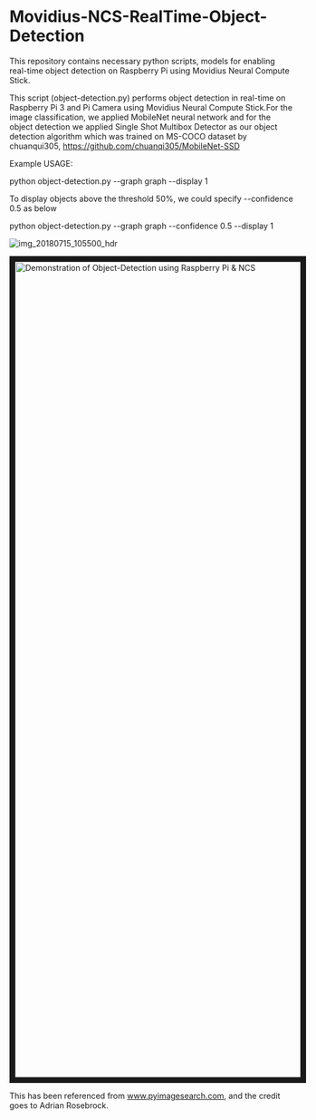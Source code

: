 # Movidius-NCS-RealTime-Object-Detection
This repository contains necessary python scripts, models for enabling real-time object detection on Raspberry Pi using Movidius Neural Compute Stick. 

This script (object-detection.py) performs object detection in real-time on Raspberry Pi 3 and Pi Camera using Movidius Neural Compute Stick.For the image classification, we applied MobileNet neural network and for the object detection we applied Single Shot Multibox Detector as our object detection algorithm which was trained on MS-COCO dataset by chuanqui305, https://github.com/chuanqi305/MobileNet-SSD


Example USAGE: 

python object-detection.py --graph graph --display 1

To display objects above the threshold 50%, we could specify --confidence 0.5 as below

 python object-detection.py --graph graph --confidence 0.5 --display 1


![img_20180715_105500_hdr](https://user-images.githubusercontent.com/7304644/44522397-1dfbb180-a6f6-11e8-9cd3-ad735746c7c5.jpg)





<a href="https://www.youtube.com/embed/LeC3KNHD_XA
" target="_blank"><img src="https://user-images.githubusercontent.com/7304644/44517278-010bb200-a6e7-11e8-9739-8c283dcd42db.png" 
alt="Demonstration of Object-Detection using Raspberry Pi & NCS" width="1440" border="10" /></a>




This has been referenced from www.pyimagesearch.com, and the credit goes to Adrian Rosebrock.
